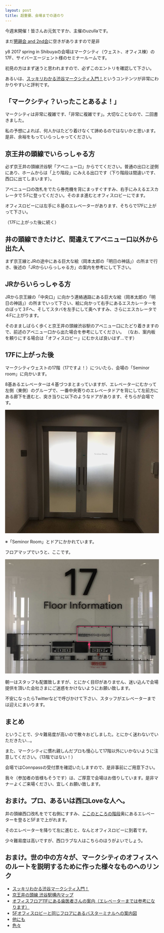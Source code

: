 ```yaml
---
layout: post
title: 超重要、会場までの道のり
---
```


今週末開催！皆さんお元気ですか、主催のuzullaです。

まだ[懇親会 and 2nd会](https://connpass.com/event/56654/)に空きがありますので是非

y8 2017 spring in Shibuyaの会場はマークシティ（ウェスト、オフィス棟）の17F、サイバーエージェント様のセミナールームです。

初見の方はまず迷うと思われますので、必ずこのエントリを確認して下さい。

あるいは、[スッキリわかる渋谷マークシティ入門！](http://frontrend.github.io/blog/shibuya-markcity)というコンテンツが非常にわかりやすいと評判です。


## 「マークシティ？いったことあるよ！」

マークシティは非常に複雑です、「非常に複雑です」。大切なことなので、二回書きました。

私の予想によれば、何人かはたどり着けなくて諦めるのではないかと思います。是非、余裕をもっていらっしゃってください。


## 京王井の頭線でいらっしゃる方

必ず京王井の頭線渋谷駅「アベニュー口」からでてください。普通の出口と逆側にあり、ホームからは「上り階段」にみえる出口です（下り階段は間違いです、西口に出てしまいます）。

アベニュー口の改札をでたら券売機を背にまっすぐすすみ、右手にみえるエスカレータで５Fに登ってください。そのまま進むとオフィスロビーにでます。

オフィスロビーには左手に８基のエレベーターがあります、そちらで17Fに上がって下さい。

（17Fに上がった後に続く）


## 井の頭線できたけど、間違えてアベニュー口以外から出た人

まず京王線とJRの途中にある巨大な絵（岡本太郎の「明日の神話」）の所まで行き、後述の「JRからいらっしゃる方」の案内を参考にして下さい。


## JRからいらっしゃる方

JRから京王線の「中央口」に向かう連絡通路にある巨大な絵（岡本太郎の「明日の神話」）の所までいって下さい、絵に向かって右手にあるエスカレーターをのぼって３Fへ、そしてスタバを左手にして奥へすすみ、さらにエスカレータで４Fに上がります。

そのまましばらく歩くと京王井の頭線渋谷駅のアベニュー口にたどり着きますので、前述のアベニュー口から出た場合を参考にしてください。
（なお、案内板を頼りにする場合は「オフィスロビー」にむかえば良いはず…です）


## 17Fに上がった後

マークシティウェストの17階（17ですよ！）についたら、会場の「Seminor room」に向かいます。

8基あるエレベーターは４基づつまとまっていますが、エレベーターにむかって左側（東側）のグループで、一番中央寄りのエレベータドアを背にして左前方にある廊下を進むと、突き当りに以下のようなドアがあります、そちらが会場です。

![](/images/room_door.jpg)

※「Seminor Room」とドアにかかれています。

フロアマップでいうと、ここです。

![](/images/floor_map.jpg)

朝一はスタッフも配置致しますが、とにかく目印がありません、迷い込んで会場提供を頂いた会社さまにご迷惑をかけないようにお願い致します。

不安になったらTwitterなどで呼びかけて下さい、スタッフがエレベーターまでは迎えにまいります。

## まとめ

ということで、少々難易度が高いので散々おどしました。とにかく迷わないでいただきたい…。

また、マークシティに慣れ親しんだプロも慢心して17階以外にいかないように注意してください。（13階ではない！）

会場ではConnpassの受付票を確認いたしますので、是非事前にご用意下さい。

我々（参加者の皆様もそうです）は、ご厚意で会場はお借りしています。是非マナーよくご来場ください、宜しくお願い致します。


## おまけ。プロ、あるいは西口Loveな人へ。

井の頭線西口改札をでて右側にすすみ、[ここのところの階段](https://www.google.co.jp/maps/@35.6580728,139.6988457,3a,90y,250.67h,90.02t/data=!3m7!1e1!3m5!1sIJpI_qFBm3mfVTz1-lQ6SA!2e0!6s%2F%2Fgeo0.ggpht.com%2Fcbk%3Fpanoid%3DIJpI_qFBm3mfVTz1-lQ6SA%26output%3Dthumbnail%26cb_client%3Dmaps_sv.tactile.gps%26thumb%3D2%26w%3D203%26h%3D100%26yaw%3D147.24341%26pitch%3D0%26thumbfov%3D100!7i13312!8i6656
)奥にあるエレベーターを登ると5Fまで上がれます。

そのエレベーターを降りて左に進むと、なんとオフィスロビーに到着です。

少々難易度は高いですが、西口ラブな人はこちらのほうがよいでしょう。

## おまけ。世の中の方々が、マークシティのオフィスへのルートを説明するために作った様々なものへのリンク

- [スッキリわかる渋谷マークシティ入門！](http://frontrend.github.io/blog/shibuya-markcity)
- [京王井の頭線 渋谷駅構内マップ](https://www.keio.co.jp/train/station/station_map/pdf/ksb02_shibuya.pdf)
- [オフィスフロア11Fにある歯医者さんの案内（エレベーターまでは参考になります）](http://www.westhills-c.com/access/pattern03/)
- [5Fオフィスロビーと同じフロアにあるバスターミナルへの案内図](https://www.highwaybus.com/html/gp/info/11/shibuya/map.html)
- [他にも](https://www.bellbride.co.jp/access/)
- [色々](http://www.s-markcity.co.jp/office/pdf/office.pdf)

